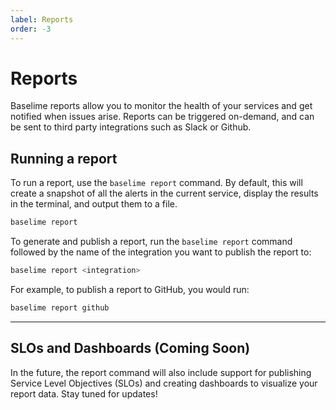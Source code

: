 ```yaml
---
label: Reports
order: -3
---
```


# Reports

Baselime reports allow you to monitor the health of your services and get notified when issues arise. Reports can be triggered on-demand, and can be sent to third party integrations such as Slack or Github.

## Running a report

To run a report, use the `baselime report` command. By default, this will create a snapshot of all the alerts in the current service, display the results in the terminal, and output them to a file.

```bash # :icon-terminal: terminal
baselime report
```

To generate and publish a report, run the `baselime report` command followed by the name of the integration you want to publish the report to:

```bash # :icon-terminal: terminal
baselime report <integration>
```

For example, to publish a report to GitHub, you would run:

```bash # :icon-terminal: terminal
baselime report github
```

---

## SLOs and Dashboards (Coming Soon)

In the future, the report command will also include support for publishing Service Level Objectives (SLOs) and creating dashboards to visualize your report data. Stay tuned for updates!
